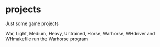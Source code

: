 # projects
Just some game projects

War, Light, Medium, Heavy, Untrained, Horse, Warhorse, WHdriver and WHmakefile run the Warhorse program
